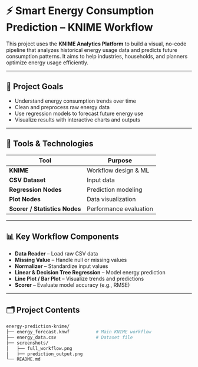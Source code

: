 # ⚡ Smart Energy Consumption Prediction – KNIME Workflow

This project uses the **KNIME Analytics Platform** to build a visual, no-code pipeline that analyzes historical energy usage data and predicts future consumption patterns. It aims to help industries, households, and planners optimize energy usage efficiently.

---

## 🎯 Project Goals

- Understand energy consumption trends over time
- Clean and preprocess raw energy data
- Use regression models to forecast future energy use
- Visualize results with interactive charts and outputs

---

## 🧰 Tools & Technologies

| Tool | Purpose |
|------|---------|
| **KNIME** | Workflow design & ML |
| **CSV Dataset** | Input data |
| **Regression Nodes** | Prediction modeling |
| **Plot Nodes** | Data visualization |
| **Scorer / Statistics Nodes** | Performance evaluation |

---

## 📊 Key Workflow Components

- **Data Reader** – Load raw CSV data
- **Missing Value** – Handle null or missing values
- **Normalizer** – Standardize input values
- **Linear & Decision Tree Regression** – Model energy prediction
- **Line Plot / Bar Plot** – Visualize trends and predictions
- **Scorer** – Evaluate model accuracy (e.g., RMSE)

---

## 🗂️ Project Contents

```bash
energy-prediction-knime/
├── energy_forecast.knwf          # Main KNIME workflow
├── energy_data.csv               # Dataset file
├── screenshots/
│   ├── full_workflow.png
│   ├── prediction_output.png
└── README.md
